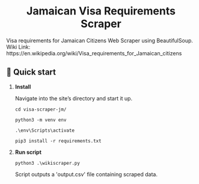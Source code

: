 <h1 align="center">
Jamaican Visa Requirements Scraper
</h1>
Visa requirements for Jamaican Citizens Web Scraper using BeautifulSoup. <br> Wiki Link: https://en.wikipedia.org/wiki/Visa_requirements_for_Jamaican_citizens 

## 🚀 Quick start

1.  **Install**

    Navigate into the site’s directory and start it up.

    ```shell
    cd visa-scraper-jm/
    
    python3 -m venv env
    
    .\env\Scripts\activate
    
    pip3 install -r requirements.txt
    ```

1.  **Run script**
    ```shell
    python3 .\wikiscraper.py
    ```
    Script outputs a 'output.csv' file containing scraped data.



